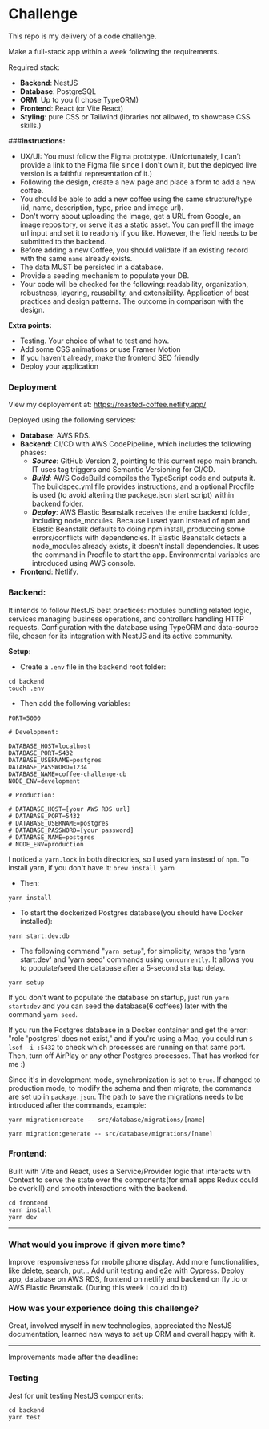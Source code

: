 # Challenge

This repo is my delivery of a code challenge.

Make a full-stack app within a week following the requirements. 

Required stack: 
- **Backend**: NestJS
- **Database**: PostgreSQL
- **ORM**: Up to you (I chose TypeORM)
- **Frontend**: React (or Vite React)
- **Styling**: pure CSS or Tailwind (libraries not allowed, to showcase CSS skills.)

###**Instructions:**
- UX/UI: You must follow the Figma prototype. (Unfortunately, I can’t provide a link to the Figma file since I don't own it, but the deployed live version is a faithful representation of it.)
- Following the design, create a new page and place a form to add a new coffee.
- You should be able to add a new coffee using the same structure/type (id, name, description, type, price and image url).
- Don't worry about uploading the image, get a URL from Google, an image repository, or serve it as a static asset. You can prefill the image url input and set it to readonly if you like. However, the field needs to be submitted to the backend.
- Before adding a new Coffee, you should validate if an existing record with the same `name` already exists.
- The data MUST be persisted in a database.
- Provide a seeding mechanism to populate your DB.
- Your code will be checked for the following: readability, organization, robustness, layering, reusability, and extensibility. Application of best practices and design patterns. The outcome in comparison with the design.

**Extra points:**
- Testing. Your choice of what to test and how.
- Add some CSS animations or use Framer Motion
- If you haven't already, make the frontend SEO friendly
- Deploy your application

### Deployment

View my deployement at: https://roasted-coffee.netlify.app/

Deployed using the following services:

- **Database**: AWS RDS.
- **Backend**: CI/CD with AWS CodePipeline, which includes the following phases:
    - ***Source***: GitHub Version 2, pointing to this current repo main branch. IT uses tag triggers and Semantic Versioning for CI/CD.
    - ***Build***: AWS CodeBuild compiles the TypeScript code and outputs it. The buildspec.yml file provides instructions, and a optional Procfile is used (to avoid altering the package.json start script) within backend folder.
    - ***Deploy***: AWS Elastic Beanstalk receives the entire backend folder, including node_modules. Because I used yarn instead of npm and Elastic Beanstalk defaults to doing npm install, produccing some errors/conflicts with dependencies. If Elastic Beanstalk detects a node_modules already exists, it doesn't install dependencies. It uses the command in Procfile to start the app. Environmental variables are introduced using AWS console.
- **Frontend**: Netlify.

### Backend:

It intends to follow NestJS best practices: modules bundling related logic, services managing business operations, and controllers handling HTTP requests.
Configuration with the database using TypeORM and data-source file, chosen for its integration with NestJS and its active community.

**Setup**:
- Create a `.env` file in the backend root folder:

```
cd backend
touch .env
```

- Then add the following variables:

```
PORT=5000

# Development:

DATABASE_HOST=localhost
DATABASE_PORT=5432
DATABASE_USERNAME=postgres
DATABASE_PASSWORD=1234
DATABASE_NAME=coffee-challenge-db
NODE_ENV=development

# Production:

# DATABASE_HOST=[your AWS RDS url]
# DATABASE_PORT=5432
# DATABASE_USERNAME=postgres
# DATABASE_PASSWORD=[your password]
# DATABASE_NAME=postgres
# NODE_ENV=production
```

I noticed a `yarn.lock` in both directories, so I used `yarn` instead of `npm`.
To install yarn, if you don't have it: `brew install yarn`

- Then:

```
yarn install
```

- To start the dockerized Postgres database(you should have Docker installed):

```
yarn start:dev:db
```



- The following command "`yarn setup`", for simplicity, wraps the 'yarn start:dev' and 'yarn seed' commands using `concurrently`. It allows you to populate/seed the database after a 5-second startup delay.
```
yarn setup
```

If you don't want to populate the database on startup, just run `yarn start:dev` and you can seed the database(6 coffees) later with the command `yarn seed`.

If you run the Postgres database in a Docker container and get the error: "role 'postgres' does not exist," and if you're using a Mac, you could run `$ lsof -i :5432` to check which processes are running on that same port. Then, turn off AirPlay or any other Postgres processes. That has worked for me :)

Since it's in development mode, synchronization is set to `true`. If changed to production mode, to modify the schema and then migrate, the commands are set up in `package.json`. The path to save the migrations needs to be introduced after the commands, example:

```
yarn migration:create -- src/database/migrations/[name]
```
```
yarn migration:generate -- src/database/migrations/[name]
```

### Frontend:

Built with Vite and React, uses a Service/Provider logic that interacts with Context to serve the state over the components(for small apps Redux could be overkill) and smooth interactions with the backend.

```
cd frontend
yarn install
yarn dev
```

---

### What would you improve if given more time?

Improve responsiveness for mobile phone display.
Add more functionalities, like delete, search, put...
Add unit testing and e2e with Cypress.
Deploy app, database on AWS RDS, frontend on netlify and backend on fly .io or AWS Elastic Beanstalk.
(During this week I could do it)

### How was your experience doing this challenge?

Great, involved myself in new technologies, appreciated the NestJS documentation, learned new ways to set up ORM and overall happy with it.

---

Improvements made after the deadline:

### Testing

Jest for unit testing NestJS components:
```
cd backend
yarn test
```
